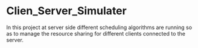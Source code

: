 # Clien_Server_Simulater
In this project at server side different scheduling algorithms are running so as to manage the resource sharing for different clients connected to the server.
